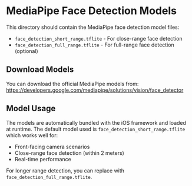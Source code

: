 # MediaPipe Face Detection Models

This directory should contain the MediaPipe face detection model files:

- `face_detection_short_range.tflite` - For close-range face detection
- `face_detection_full_range.tflite` - For full-range face detection (optional)

## Download Models

You can download the official MediaPipe models from:
https://developers.google.com/mediapipe/solutions/vision/face_detector

## Model Usage

The models are automatically bundled with the iOS framework and loaded at runtime.
The default model used is `face_detection_short_range.tflite` which works well for:
- Front-facing camera scenarios
- Close-range face detection (within 2 meters)
- Real-time performance

For longer range detection, you can replace with `face_detection_full_range.tflite`.
